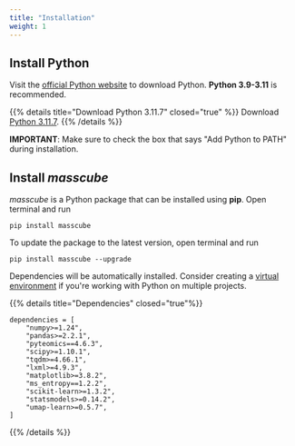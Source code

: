 ```yaml
---
title: "Installation"
weight: 1
---
```


## Install Python

Visit the [official Python website](https://www.python.org/) to download Python. **Python 3.9-3.11** is recommended.

{{% details title="Download Python 3.11.7" closed="true" %}}
Download [Python 3.11.7](https://www.python.org/downloads/release/python-3117/).
{{% /details %}}

**IMPORTANT**: Make sure to check the box that says "Add Python to PATH" during installation.

## Install _masscube_

_masscube_ is a Python package that can be installed using **pip**. Open terminal and run

```console
pip install masscube
```

To update the package to the latest version, open terminal and run

```console
pip install masscube --upgrade
```

Dependencies will be automatically installed. Consider creating a [virtual environment](https://docs.python.org/3/library/venv.html) if you're working with Python on multiple projects.

{{% details title="Dependencies" closed="true"%}}

```
dependencies = [
    "numpy>=1.24",
    "pandas>=2.2.1",
    "pyteomics==4.6.3",
    "scipy>=1.10.1",
    "tqdm>=4.66.1",
    "lxml>=4.9.3",
    "matplotlib>=3.8.2",
    "ms_entropy==1.2.2",
    "scikit-learn>=1.3.2",
    "statsmodels>=0.14.2",
    "umap-learn>=0.5.7",
]
```

{{% /details %}}
